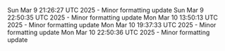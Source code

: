 Sun Mar  9 21:26:27 UTC 2025 - Minor formatting update
Sun Mar  9 22:50:35 UTC 2025 - Minor formatting update
Mon Mar 10 13:50:13 UTC 2025 - Minor formatting update
Mon Mar 10 19:37:33 UTC 2025 - Minor formatting update
Mon Mar 10 22:50:36 UTC 2025 - Minor formatting update

